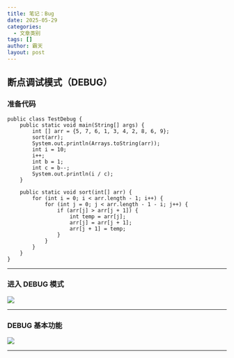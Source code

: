 ```yaml
---
title: 笔记：Bug
date: 2025-05-29
categories:
  - 文章类别
tags: []
author: 霸天
layout: post
---
```














## 断点调试模式（DEBUG）

### 准备代码

```  
public class TestDebug {  
    public static void main(String[] args) {  
        int [] arr = {5, 7, 6, 1, 3, 4, 2, 8, 6, 9};  
        sort(arr);  
        System.out.println(Arrays.toString(arr));  
        int i = 10;  
        i++;  
        int b = 1;  
        int c = b--;  
        System.out.println(i / c);  
    }  
  
    public static void sort(int[] arr) {  
        for (int i = 0; i < arr.length - 1; i++) {  
            for (int j = 0; j < arr.length - 1 - i; j++) {  
                if (arr[j] > arr[j + 1]) {  
                    int temp = arr[j];  
                    arr[j] = arr[j + 1];  
                    arr[j + 1] = temp;  
                }  
            }  
        }  
    }  
}
```

---


### 进入 DEBUG 模式

![](image-20250529094450634.png)

---


### DEBUG 基本功能
![](image-20250529095444405.png)

----




